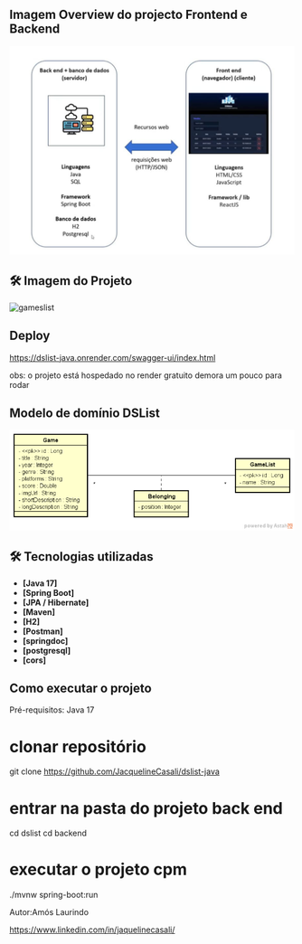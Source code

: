 
## Imagem Overview do projecto Frontend e Backend
![image_alt](imagem4.jpeg)

## 🛠 Imagem do Projeto

![gameslist](https://github.com/user-attachments/assets/70ef23a7-8a44-408d-8dbc-243322c9a19a)


## Deploy 
https://dslist-java.onrender.com/swagger-ui/index.html

obs: o projeto está hospedado no render gratuito demora um pouco para rodar 

## Modelo de domínio DSList
![image_alt](img.png)

## 🛠 Tecnologias utilizadas

- **[Java 17]**
- **[Spring Boot]**
- **[JPA / Hibernate]**
- **[Maven]**
- **[H2]**
- **[Postman]**
- **[springdoc]**
- **[postgresql]**
- **[cors]**
  
## Como executar o projeto 

Pré-requisitos: Java 17

 # clonar repositório
git clone https://github.com/JacquelineCasali/dslist-java

# entrar na pasta do projeto back end
cd dslist
cd backend

# executar o projeto cpm
./mvnw spring-boot:run

Autor:Amós Laurindo

https://www.linkedin.com/in/jaquelinecasali/



